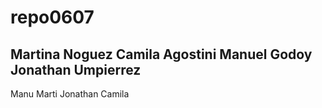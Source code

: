 # repo0607
Martina Noguez
Camila Agostini
Manuel Godoy
Jonathan Umpierrez
-----------------------------------
Manu
Marti
Jonathan
Camila



